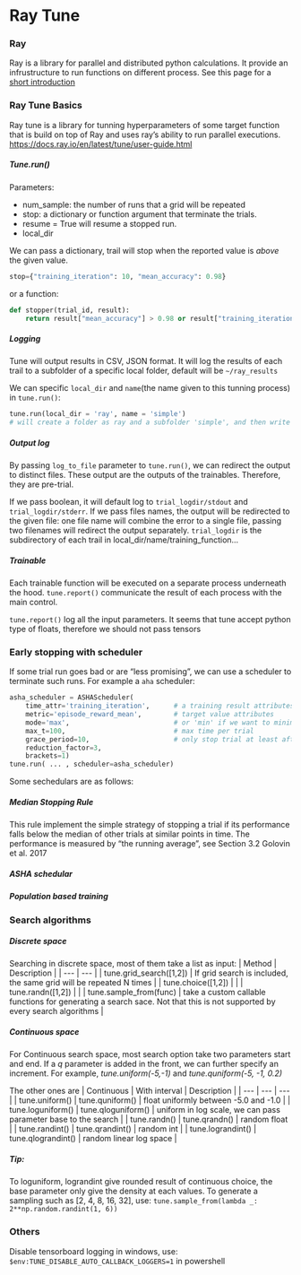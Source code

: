 # Ray Tune
### Ray
Ray is a library for parallel and distributed python calculations. It provide an infrustructure to run functions on different process. See this page for a [short introduction](https://towardsdatascience.com/modern-parallel-and-distributed-python-a-quick-tutorial-on-ray-99f8d70369b8) 

### Ray Tune Basics
Ray tune is a library for tunning hyperparameters of some target function that is build on top of Ray and uses ray’s ability to run parallel executions. https://docs.ray.io/en/latest/tune/user-guide.html

##### Tune.run()
Parameters:
- num_sample: the number of runs that a grid will be repeated
- stop: a dictionary or function argument that terminate the trials. 
- resume = True will resume a stopped run.
- local_dir

We can pass a dictionary, trail will stop when the reported value is *above* the given value. 
```python
stop={"training_iteration": 10, "mean_accuracy": 0.98}
``````
or a function:
```python
def stopper(trial_id, result):
    return result["mean_accuracy"] > 0.98 or result["training_iteration"] > 10
```

##### Logging
Tune will output results in CSV, JSON format. It will log the results of each trail to a subfolder of a specific local folder, default will be `~/ray_results`

We can specific `local_dir` and `name`(the name given to this tunning process) in `tune.run()`:
```python
tune.run(local_dir = 'ray', name = 'simple') 
# will create a folder as ray and a subfolder 'simple', and then write all the results
```

##### Output log
By passing `log_to_file` parameter to `tune.run()`, we can redirect the output to distinct files. These output are the outputs of the trainables. Therefore, they are pre-trial.

If we pass boolean, it will default log to `trial_logdir/stdout` and `trial_logdir/stderr`. If we pass files names, the output will be redirected to the given file: one file name will combine the error to a single file, passing two filenames will redirect the output separately. `trial_logdir` is the subdirectory of each trail in local_dir/name/training_function...

##### Trainable
Each trainable function will be executed on a separate process underneath the hood. `tune.report()` communicate the result of each process with the main control. 

`tune.report()` log all the input parameters. It seems that tune accept python type of floats, therefore we should not pass tensors

### Early stopping with scheduler
If some trial run goes bad or are “less promising”, we can use a scheduler to terminate such runs. For example a `aha` scheduler:
```python
asha_scheduler = ASHAScheduler(
    time_attr='training_iteration',      # a training result attributes to measure time or iterations
    metric='episode_reward_mean',        # target value attributes
    mode='max',                          # or 'min' if we want to minimize target value
    max_t=100,                           # max time per trial
    grace_period=10,                     # only stop trial at least after grace_period
    reduction_factor=3,
    brackets=1)
tune.run( ... , scheduler=asha_scheduler)
```

Some sechedulars are as follows:
##### Median Stopping Rule
This rule implement the simple strategy of stopping a trial if its performance falls below the median of other trials at similar points in time. The performance is measured by “the running average”, see Section 3.2 Golovin et al. 2017 
##### ASHA schedular
##### Population based training

### Search algorithms
##### Discrete space
Searching in discrete space, most of them take a list as input:
| Method | Description |
| --- | --- |
| tune.grid_search([1,2]) | If grid search is included, the same grid will be repeated N times |
| tune.choice([1,2]) |  |
| tune.randn([1,2]) |  |
| tune.sample_from(func) | take a custom callable functions for generating a search sace. Not that this is not supported by every search algorithms |

##### Continuous space
For Continuous search space, most search option take two parameters start and end. If a *q* parameter is added in the front, we can further specify an increment. For example, *tune.uniform(-5,-1)* and *tune.quniform(-5, -1, 0.2)*

The other ones are
| Continuous | With interval | Description |
| --- | --- | --- |
| tune.uniform() | tune.quniform() | float uniformly between -5.0 and -1.0 |
| tune.loguniform() | tune.qloguniform() | uniform in log scale, we can pass parameter base to the search |
| tune.randn() | tune.qrandn() | random float |
| tune.randint() | tune.qrandint() | random int |
| tune.lograndint() | tune.qlograndint() | random linear log space |

##### Tip: 
To loguniform, lograndint give rounded result of continuous choice, the base parameter only give the density at each values. 
To generate a sampling such as [2, 4, 8, 16, 32], use: `tune.sample_from(lambda _: 2**np.random.randint(1, 6))`

### Others
Disable tensorboard logging in windows, use:
`$env:TUNE_DISABLE_AUTO_CALLBACK_LOGGERS=1` in powershell